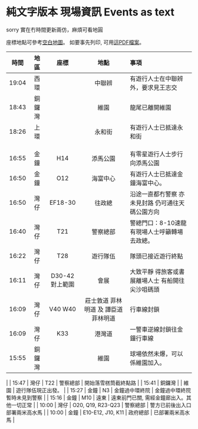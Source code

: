 # 純文字版本 現場資訊 Events as text

sorry 實在冇時間更新兩仿，麻煩可看地圓

座標地點可參考[空白地圖](/721-blank.jpg)。  如要事先列印, 可用[這PDF檔案](/721-blank.pdf)。

| 時間  |  地區  |      座標      |                 地點                 | 事項                                             |
|:-----:|:------:|:--------------:|:------------------------------------:|:-------------------------------------------------|
| 19:04 |  西環  |                |     中聯辨           |         有遊行人士在中聯辨外，要求見王志交                               |
| 18:43  | 銅鑼灣 |                |                 維園                 | 龍尾已離開維園                                   |
| 18:26  |  上環  |                |                永和街                | 有遊行人士已抵達永和街                           |
|       |        |                |                                      |                                                  |
|       |        |                |                                      |                                                  |
|       |        |                |                                      |                                                  |
| 16:55 |  金鐘  |      H14       |               添馬公園               | 有零星遊行人士步行向添馬公園                     |
| 16:50 |  金鐘  |      O12       |               海富中心               | 有遊行人士已抵達金鐘海富中心。                    |
| 16:50 |  灣仔  |    EF18-30     |                往政總                | 沿途一直都冇警察 亦未見封路 仍可通往天碼公園方向 |
| 16:40 |  灣仔  |      T21       |               警察總部               | 警總門口：8-10速龍 有現場人士呼籲轉場去政總。      |
| 16:22 |  灣仔  |      T28       |               遊行隊伍               | 隊頭已接近遊行終點                               |
| 16:11 |  灣仔  | D30-42對上範圍 |                 會展                 | 大致平靜 得旅客或書展離場人士 有船開往尖沙咀碼頭 |
| 16:09 |  灣仔  |    V40 W40     | 莊士敦道 菲林明道 及 譚臣道 菲林明道 | 行車線封鎖                                       |
| 16:09 |  灣仔  |      K33       |                港灣道                | 一警車逆線封鎖往金鐘行車線                       |
|  15:55     |   銅鑼灣     |                   |      維園          |        球場依然未爆，可以係維園加入。
 |
| 15:47 |  灣仔  |        T22        |    警察總部    | 開始落雪榚筒截終點路                      |
| 15:41 | 銅鑼灣 |                   |      維園      | 遊行隊伍現正出發。                         |
| 15:27 |  金鐘  |        N3         | 金鐘過中環終院 | 金鐘過中環終院暫時未見到警察              |
| 15:16 |  金鐘  |        M10        |      遠東      | 遠東前門已關, 需經金鐘廊出入。其他一切正常 |
| 10:00 |  灣仔  | O20, Q19, R23-Q23 |    警察總部    | 警方已前後出入口部署兩米高水馬            |
| 10:00 |  金鐘  | E10-E12, J10, K11 |    政府總部    | 已部署兩米高水馬                          |



<!-- |  |  |     |   | | -->